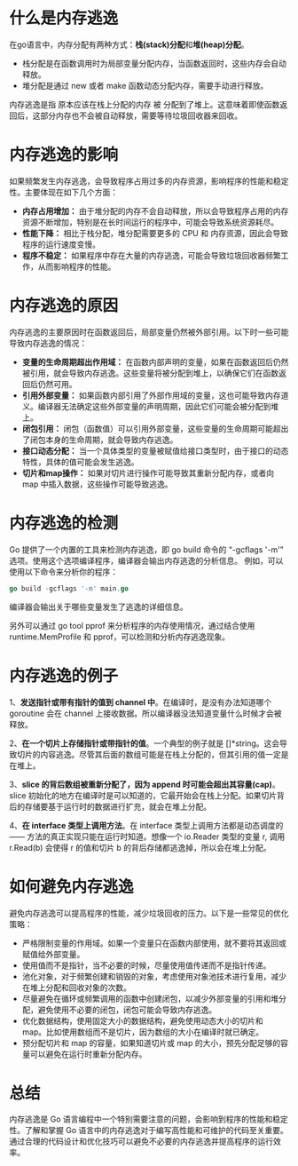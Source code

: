 # 什么是内存逃逸
在go语言中，内存分配有两种方式：**栈(stack)分配**和**堆(heap)分配**。
- 栈分配是在函数调用时为局部变量分配内存，当函数返回时，这些内存会自动释放。
- 堆分配是通过 new 或者 make 函数动态分配内存，需要手动进行释放。

内存逃逸是指 原本应该在栈上分配的内存 被 分配到了堆上。这意味着即使函数返回后，这部分内存也不会被自动释放，需要等待垃圾回收器来回收。

# 内存逃逸的影响
如果频繁发生内存逃逸，会导致程序占用过多的内存资源，影响程序的性能和稳定性。主要体现在如下几个方面：

- **内存占用增加：** 由于堆分配的内存不会自动释放，所以会导致程序占用的内存资源不断增加，特别是在长时间运行的程序中，可能会导致系统资源耗尽。
- **性能下降：** 相比于栈分配，堆分配需要更多的 CPU 和 内存资源，因此会导致程序的运行速度变慢。
- **程序不稳定：** 如果程序中存在大量的内存逃逸，可能会导致垃圾回收器频繁工作，从而影响程序的性能。

# 内存逃逸的原因
内存逃逸的主要原因时在函数返回后，局部变量仍然被外部引用。以下时一些可能导致内存逃逸的情况：

- **变量的生命周期超出作用域：** 在函数内部声明的变量，如果在函数返回后仍然被引用，就会导致内存逃逸。这些变量将被分配到堆上，以确保它们在函数返回后仍然可用。
- **引用外部变量：** 如果函数内部引用了外部作用域的变量，这也可能导致内存道义。编译器无法确定这些外部变量的声明周期，因此它们可能会被分配到堆上。
- **闭包引用：** 闭包（函数值）可以引用外部变量，这些变量的生命周期可能超出了闭包本身的生命周期，就会导致内存逃逸。
- **接口动态分配：** 当一个具体类型的变量被赋值给接口类型时，由于接口的动态特性，具体的值可能会发生逃逸。
- **切片和map操作：** 如果对切片进行操作可能导致其重新分配内存，或者向 map 中插入数据，这些操作可能导致逃逸。

# 内存逃逸的检测
Go 提供了一个内置的工具来检测内存逃逸，即 go build 命令的 “-gcflags '-m'” 选项。使用这个选项编译程序，编译器会输出内存逃逸的分析信息。
例如，可以使用以下命令来分析你的程序：
```go
go build -gcflags '-m' main.go
```
编译器会输出关于哪些变量发生了逃逸的详细信息。

另外可以通过 go tool pprof 来分析程序的内存使用情况，通过结合使用runtime.MemProfile 和 pprof，可以检测和分析内存逃逸现象。
# 内存逃逸的例子
1、**发送指针或带有指针的值到 channel 中**。在编译时，是没有办法知道哪个 goroutine 会在 channel 上接收数据。所以编译器没法知道变量什么时候才会被释放。

2、**在一个切片上存储指针或带指针的值**。一个典型的例子就是 []*string。这会导致切片的内容逃逸。尽管其后面的数组可能是在栈上分配的，但其引用的值一定是在堆上。

3、**slice 的背后数组被重新分配了，因为 append 时可能会超出其容量(cap)**。slice 初始化的地方在编译时是可以知道的，它最开始会在栈上分配。如果切片背后的存储要基于运行时的数据进行扩充，就会在堆上分配。

4、**在 interface 类型上调用方法**。在 interface 类型上调用方法都是动态调度的 —— 方法的真正实现只能在运行时知道。想像一个 io.Reader 类型的变量 r, 调用 r.Read(b) 会使得 r 的值和切片 b 的背后存储都逃逸掉，所以会在堆上分配。

# 如何避免内存逃逸
避免内存逃逸可以提高程序的性能，减少垃圾回收的压力。以下是一些常见的优化策略：

- 严格限制变量的作用域。如果一个变量只在函数内部使用，就不要将其返回或赋值给外部变量。
- 使用值而不是指针，当不必要的时候，尽量使用值传递而不是指针传递。
- 池化对象，对于频繁创建和销毁的对象，考虑使用对象池技术进行复用，减少在堆上分配和回收对象的次数。
- 尽量避免在循环或频繁调用的函数中创建闭包，以减少外部变量的引用和堆分配，避免使用不必要的闭包，闭包可能会导致内存逃逸。
- 优化数据结构，使用固定大小的数据结构，避免使用动态大小的切片和 map。比如使用数组而不是切片，因为数组的大小在编译时就已确定。
- 预分配切片和 map 的容量，如果知道切片或 map 的大小，预先分配足够的容量可以避免在运行时重新分配内存。
# 总结
内存逃逸是 Go 语言编程中一个特别需要注意的问题，会影响到程序的性能和稳定性。了解和掌握 Go 语言中的内存逃逸对于编写高性能和可维护的代码至关重要。通过合理的代码设计和优化技巧可以避免不必要的内存逃逸并提高程序的运行效率。
